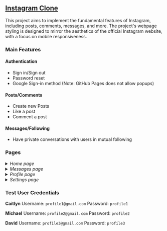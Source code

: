 ## [Instagram Clone](https://saniletchu.github.io/Instagram-clone)

This project aims to implement the fundamental features of Instagram, including posts, comments, messages, and more. The project's webpage styling is designed to mirror the aesthetics of the official Instagram website, with a focus on mobile responsiveness.

### Main Features

#### Authentication
- Sign in/Sign out
- Password reset
- Google Sign-in method (Note: GitHub Pages does not allow popups)

#### Posts/Comments
- Create new Posts
- Like a post
- Comment a post

#### Messages/Following
- Have private conversations with users in mutual following

### Pages
<details>
  <summary><i>Home page</i></summary>
  <img width="1439" alt="image" src="https://github.com/SaniLetchu/Instagram-clone/assets/92727936/1f7ab6a6-cf71-4fdf-8ddc-ecdd4e8cfadc">
  <img width="496" alt="image" src="https://github.com/SaniLetchu/Instagram-clone/assets/92727936/4772b4fa-49d3-4ea2-a05e-85fc9f9e7f69">
</details>
<details>
  <summary><i>Messages page</i></summary>
  <img width="1440" alt="image" src="https://github.com/SaniLetchu/Instagram-clone/assets/92727936/bdedd6f4-9eed-4a7f-b78e-c091841618b3">
  <img width="498" alt="image" src="https://github.com/SaniLetchu/Instagram-clone/assets/92727936/d15356c4-8710-4993-abe7-0b131d18b24d">
</details>
<details>
  <summary><i>Profile page</i></summary>
  <img width="1440" alt="image" src="https://github.com/SaniLetchu/Instagram-clone/assets/92727936/91d6a39c-73f9-46bb-a62e-37589208eca5">
  <img width="495" alt="image" src="https://github.com/SaniLetchu/Instagram-clone/assets/92727936/d28a384e-f9cd-4b71-8caf-2519e99c9852">
</details>
<details>
  <summary><i>Settings page</i></summary>
  <img width="1440" alt="image" src="https://github.com/SaniLetchu/Instagram-clone/assets/92727936/d0c3a120-161a-48d8-8525-4d5abff54e4b">
  <img width="498" alt="image" src="https://github.com/SaniLetchu/Instagram-clone/assets/92727936/ee76bec3-dce2-4f5f-a2d9-78c34abb8615">
</details>

### **Test User Credentials**
**Caitlyn**
Username: `profile1@gmail.com`
Password: `profile1`

**Michael**
Username: `profile2@gmail.com`
Password: `profile2`

**David**
Username: `profile3@gmail.com`
Password: `profile3`
  
